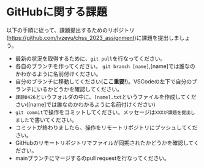 # GitHubに関する課題

以下の手順に従って、課題提出するためのリポジトリ(https://github.com/lvzeyu/chss_2023_assignment)に課題を提出しましょう。

- 最新の状況を取得するために、```git pull```を行なってください。 
- 各自のブランチを作ってください。 ```git branch [name]```,[name]では誰なのかわかるように名前付けください。
- 自分のブランチに移動してください(**ここ重要!**)。VSCodeの左下で自分のブランチにいるかどうかを確認してください。
- ```課題0426```というフォルダの中に、```[name].txt```というファイルを作成してください([name]では誰なのかわかるように名前付けください)
- ```git commit```で操作をコミットしてください。メッセージは```XXXが課題を提出しました```で書いてください。
- コミットが終わりましたら、操作をリモートリポジトリにプッシュしてください。
- GitHubのリモートリポジトリでファイルが同期されたかどうかを確認してください。
- mainブランチにマージするのpull requestを行なってください。